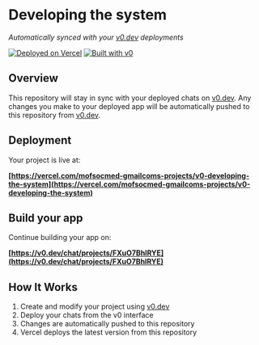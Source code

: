 # Developing the system

*Automatically synced with your [v0.dev](https://v0.dev) deployments*

[![Deployed on Vercel](https://img.shields.io/badge/Deployed%20on-Vercel-black?style=for-the-badge&logo=vercel)](https://vercel.com/mofsocmed-gmailcoms-projects/v0-developing-the-system)
[![Built with v0](https://img.shields.io/badge/Built%20with-v0.dev-black?style=for-the-badge)](https://v0.dev/chat/projects/FXuO7BhIRYE)

## Overview

This repository will stay in sync with your deployed chats on [v0.dev](https://v0.dev).
Any changes you make to your deployed app will be automatically pushed to this repository from [v0.dev](https://v0.dev).

## Deployment

Your project is live at:

**[https://vercel.com/mofsocmed-gmailcoms-projects/v0-developing-the-system](https://vercel.com/mofsocmed-gmailcoms-projects/v0-developing-the-system)**

## Build your app

Continue building your app on:

**[https://v0.dev/chat/projects/FXuO7BhIRYE](https://v0.dev/chat/projects/FXuO7BhIRYE)**

## How It Works

1. Create and modify your project using [v0.dev](https://v0.dev)
2. Deploy your chats from the v0 interface
3. Changes are automatically pushed to this repository
4. Vercel deploys the latest version from this repository